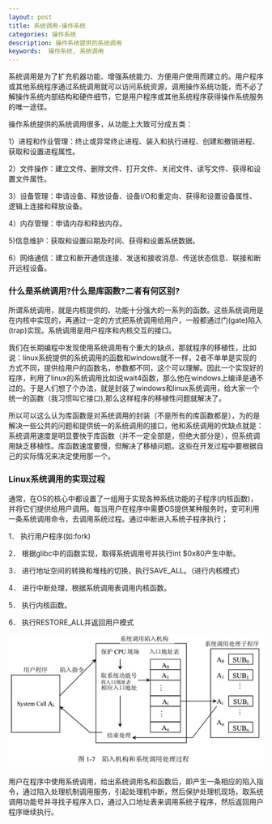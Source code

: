 ```yaml
---
layout: post
title: 系统调用-操作系统
categories: 操作系统
description: 操作系统提供的系统调用
keywords:  操作系统, 系统调用
---
```


系统调用是为了扩充机器功能、增强系统能力、方便用户使用而建立的。用户程序或其他系统程序通过系统调用就可以访问系统资源，调用操作系统功能，而不必了解操作系统内部结构和硬件细节，它是用户程序或其他系统程序获得操作系统服务的唯一途径。


操作系统提供的系统调用很多，从功能上大致可分成五类：

1）进程和作业管理：终止或异常终止进程、装入和执行进程、创建和撤销进程、获取和设置进程属性。

2）文件操作：建立文件、删除文件、打开文件、关闭文件、读写文件、获得和设置文件属性。

3）设备管理：申请设备、释放设备、设备I/O和重定向、获得和设置设备属性、逻辑上连接和释放设备。

4）内存管理：申请内存和释放内存。

5)信息维护：获取和设置曰期及时间、获得和设置系统数据。

6）网络通信：建立和断开通信连接、发送和接收消息、传送状态信息、联接和断开远程设备。

### 什么是系统调用?什么是库函数?二者有何区别?
所谓系统调用，就是内核提供的、功能十分强大的一系列的函数。这些系统调用是在内核中实现的，再通过一定的方式把系统调用给用户，一般都通过门(gate)陷入(trap)实现。系统调用是用户程序和内核交互的接口。

我们在长期编程中发现使用系统调用有个重大的缺点，那就程序的移植性，比如说：linux系统提供的系统调用的函数和windows就不一样，2者不单单是实现的方式不同，提供给用户的函数名，参数都不同，这个可以理解。因此一个实现好的程序，利用了linux的系统调用比如说wait4函数，那么他在windows上编译是通不过的。于是人们想了个办法，就是封装了windows和linux系统调用，给大家一个统一的函数（我习惯叫它接口),那么这样程序的移植性问题就解决了。

所以可以这么认为库函数是对系统调用的封装（不是所有的库函数都是），为的是解决一些公共的问题和提供统一的系统调用的接口，他和系统调用的优缺点就是：系统调用速度是明显要快于库函数（并不一定全部是，但绝大部分是），但系统调用缺乏移植性。库函数速度要慢，但解决了移植问题。这些在开发过程中要根据自己的实际情况来决定使用那一个。

### Linux系统调用的实现过程
通常，在OS的核心中都设置了一组用于实现各种系统功能的子程序(内核函数)，并将它们提供给用户调用。每当用户在程序中需要OS提供某种服务时，变可利用一条系统调用命令，去调用系统过程。通过中断进入系统子程序执行；

1． 执行用户程序(如:fork) 

2． 根据glibc中的函数实现，取得系统调用号并执行int $0x80产生中断。

3． 进行地址空间的转换和堆栈的切换，执行SAVE_ALL。（进行内核模式）

4． 进行中断处理，根据系统调用表调用内核函数。

5． 执行内核函数。

6． 执行RESTORE_ALL并返回用户模式

![](/images/posts/OS/5.png)

用户在程序中使用系统调用，给出系统调用名和函数后，即产生一条相应的陷入指令，通过陷入处理机制调用服务，引起处理机中断，然后保护处理机现场，取系统调用功能号并寻找子程序入口，通过入口地址表来调用系统子程序，然后返回用户程序继续执行。

